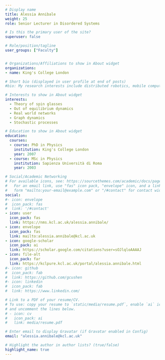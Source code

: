 ```yaml
---
# Display name
title: Alessia Annibale
weight: 25
role: Senior Lecturer in Disordered Systems

# Is this the primary user of the site?
superuser: false

# Role/position/tagline
user_groups: ["Faculty"]


# Organizations/Affiliations to show in About widget
organizations:
- name: King's College London

# Short bio (displayed in user profile at end of posts)
#bio: My research interests include distributed robotics, mobile computing and programmable matter.

# Interests to show in About widget
interests:
  - Theory of spin glasses
  - Out of equilibrium dynamics
  - Real world networks
  - Graph dynamics
  - Stochastic processes

# Education to show in About widget
education:
  courses:
  - course: PhD in Physics
    institution: King's College London
    year: 2007
  - course: MSc in Physics
    institution: Sapienza Università di Roma
    year: 2003

# Social/Academic Networking
# For available icons, see: https://sourcethemes.com/academic/docs/page-builder/#icons
#   For an email link, use "fas" icon pack, "envelope" icon, and a link in the
#   form "mailto:your-email@example.com" or "/#contact" for contact widget.
social:
#- icon: envelope
#  icon_pack: fas
#  link: '/#contact'
- icon: user
  icon_pack: fas
  link: https://nms.kcl.ac.uk/alessia.annibale/
- icon: envelope
  icon_pack: fas
  link: mailto:alessia.annibale@kcl.ac.uk
- icon: google-scholar
  icon_pack: ai
  link: https://scholar.google.com/citations?user=sOJlqloAAAAJ
- icon: file-alt
  icon_pack: far
  link: https://kclpure.kcl.ac.uk/portal/alessia.annibale.html
#- icon: github
#  icon_pack: fab
#  link: https://github.com/gcushen
#- icon: linkedin
#  icon_pack: fab
#  link: https://www.linkedin.com/

# Link to a PDF of your resume/CV.
# To use: copy your resume to `static/media/resume.pdf`, enable `ai` icons in `params.toml`,
# and uncomment the lines below.
# - icon: cv
#   icon_pack: ai
#   link: media/resume.pdf

# Enter email to display Gravatar (if Gravatar enabled in Config)
email: "alessia.annibale@kcl.ac.uk"

# Highlight the author in author lists? (true/false)
highlight_name: true
---
```

